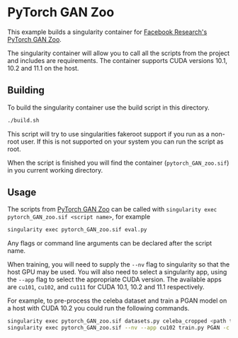 # PyTorch GAN Zoo

This example builds a singularity container for [Facebook Research's PyTorch GAN
Zoo](https://github.com/facebookresearch/pytorch_GAN_zoo).

The singularity container will allow you to call all the scripts from the
project and includes are requirements. The container supports CUDA versions
10.1, 10.2 and 11.1 on the host.

## Building

To build the singularity container use the build script in this directory.

```bash
./build.sh
```

This script will try to use singularities fakeroot support if you run as a
non-root user. If this is not supported on your system you can run the script as
root.

When the script is finished you will find the container (`pytorch_GAN_zoo.sif`)
in you current working directory.

## Usage

The scripts from [PyTorch GAN
Zoo](https://github.com/facebookresearch/pytorch_GAN_zoo) can be called with
`singularity exec pytorch_GAN_zoo.sif <script name>`, for example

```bash
singularity exec pytorch_GAN_zoo.sif eval.py
```

Any flags or command line arguments can be declared after the script name.

When training, you will need to supply the `--nv` flag to singularity so that
the host GPU may be used. You will also need to select a singularity app, using
the `--app` flag to select the appropriate CUDA version. The available apps are
`cu101`, `cu102`, and `cu111` for CUDA 10.1, 10.2 and 11.1 respectively.

For example, to pre-process the celeba dataset and train a PGAN model on a host
with CUDA 10.2 you could run the following commands.

```bash
singularity exec pytorch_GAN_zoo.sif datasets.py celeba_cropped <path to celeba dataset>/img_align_celeba/ -o celeba
singularity exec pytorch_GAN_zoo.sif --nv --app cu102 train.py PGAN -c config_celeba_cropped.json --restart -n celeba_cropped
```
